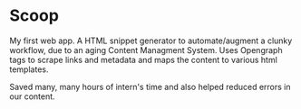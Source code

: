 # Scoop

My first web app. A HTML snippet generator to automate/augment a clunky workflow, due to an aging Content Managment System. Uses Opengraph tags to scrape links and metadata and maps the content to various html templates.

Saved many, many hours of intern's time and also helped reduced errors in our content.
